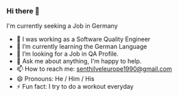 ### Hi there 👋

I'm currently seeking a Job in Germany

- 🔭 I was working as a Software Quality Engineer
- 🌱 I’m currently learning the German Language
- 👯 I’m looking for a Job in QA Profile.
- 💬 Ask me about anything, I'm happy to help.
- 📫 How to reach me: senthilveleurope1990@gmail.com
- 😄 Pronouns: He / Him / His
- ⚡ Fun fact: I try to do a workout everyday

